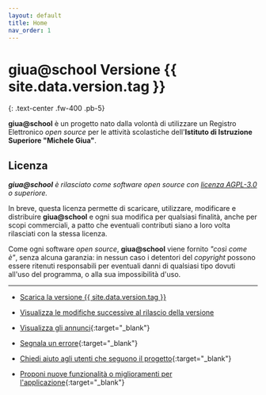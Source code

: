 ```yaml
---
layout: default
title: Home
nav_order: 1
---
```


# giua@school Versione {{ site.data.version.tag }}
{: .text-center .fw-400 .pb-5}

**giua@school** è un progetto nato dalla volontà di utilizzare un Registro Elettronico _open source_ per
le attività scolastiche dell'**Istituto di Istruzione Superiore "Michele Giua"**.

## Licenza
_**giua@school** è rilasciato come software open source con [licenza AGPL-3.0](https://www.gnu.org/licenses/agpl-3.0.html) o superiore._

In breve, questa licenza permette di scaricare, utilizzare, modificare e distribuire **giua@school**
e ogni sua modifica per qualsiasi finalità, anche per scopi commerciali, a patto che
eventuali contributi siano a loro volta rilasciati con la stessa licenza.

Come ogni software _open source_, **giua@school** viene fornito _"così come è"_,
senza alcuna garanzia: in nessun caso i detentori del _copyright_ possono essere ritenuti responsabili
per eventuali danni di qualsiasi tipo dovuti all'uso del programma, o alla sua impossibilità d'uso.


---

- [Scarica la versione {{ site.data.version.tag }}](/latest-release.md)

- [Visualizza le modifiche successive al rilascio della versione](latest-build.md)

- [Visualizza gli annunci](https://github.com/iisgiua/giuaschool/discussions/categories/annunci){:target="_blank"}

- [Segnala un errore](https://github.com/iisgiua/giuaschool/issues/new?assignees=&labels=Errore&template=bug-report.md&title=){:target="_blank"}

- [Chiedi aiuto agli utenti che seguono il progetto](https://github.com/iisgiua/giuaschool/discussions/new?category=richieste-di-aiuto){:target="_blank"}

- [Proponi nuove funzionalità o miglioramenti per l'applicazione](https://github.com/iisgiua/giuaschool/discussions/new?category=idee-e-proposte){:target="_blank"}
